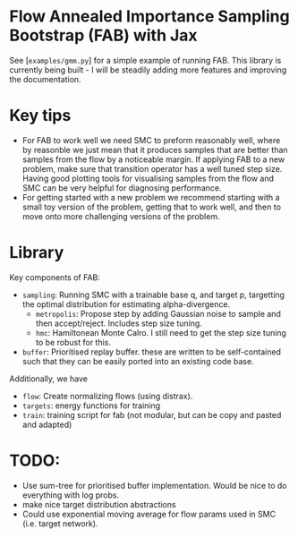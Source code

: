 # Flow Annealed Importance Sampling Bootstrap (FAB) with Jax
See [`examples/gmm.py`] for a simple example of running FAB.
This library is currently being built - I will be steadily adding more features and improving the documentation.

# Key tips
 - For FAB to work well we need SMC to preform reasonably well, where by reasonble we just mean that it produces samples that are
better than samples from the flow by a noticeable margin.
If applying FAB to a new problem, make sure that transition operator has a well tuned step size.
Having good plotting tools for visualising samples from the flow and SMC can be very helpful for diagnosing performance.
 - For getting started with a new problem we recommend starting with a small toy version of the problem, getting that to work
well, and then to move onto more challenging versions of the problem. 


# Library
Key components of FAB:
- `sampling`: Running SMC with a trainable base q, and target p, targetting the optimal distribution for estimating alpha-divergence.
   - `metropolis`: Propose step by adding Gaussian noise to sample and then accept/reject. Includes step size tuning.
   - `hmc`: Hamiltonean Monte Calro. I still need to get the step size tuning to be robust for this.
- `buffer`: Prioritised replay buffer. 
these are written to be self-contained such that they can be easily ported into an existing code base.

Additionally, we have
 - `flow`: Create normalizing flows (using distrax).
 - `targets`: energy functions for training
 - `train`: training script for fab (not modular, but can be copy and pasted and adapted)


# TODO:
 - Use sum-tree for prioritised buffer implementation. Would be nice to do everything with log probs.
 - make nice target distribution abstractions
 - Could use exponential moving average for flow params used in SMC (i.e. target network).